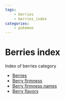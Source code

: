 ```yaml
---
tags:
    - berries
    - berries_index
categories:
    - pokemon
---
```


# Berries index

Index of berries category

- [Berries](berries.md)
- [Berry firmness](berry_firmness.md)
- [Berry firmness names](berry_firmness_names.md)
- [Berry flavors](berry_flavors.md)
